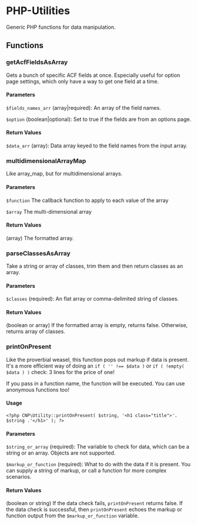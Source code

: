 # PHP-Utilities
Generic PHP functions for data manipulation.

## Functions

### getAcfFieldsAsArray

Gets a bunch of specific ACF fields at once. Especially useful for option page settings, which only have a way to get one field at a time.

#### Parameters

`$fields_names_arr` (array|required): An array of the field names.

`$option` (boolean|optional): Set to true if the fields are from an options page.

#### Return Values

`$data_arr` (array): Data array keyed to the field names from the input array.

### multidimensionalArrayMap

Like array_map, but for multidimensional arrays.

#### Parameters

`$function` The callback function to apply to each value of the array
 
`$array` The multi-dimensional array

#### Return Values

(array) The formatted array.

### parseClassesAsArray

Take a string or array of classes, trim them and then return classes as an array.

#### Parameters

`$classes` (required): An flat array or comma-delimited string of classes.

#### Return Values

(boolean or array) If the formatted array is empty, returns false. Otherwise, returns array of classes.

### printOnPresent

Like the proverbial weasel, this function pops out markup if data is present. It's a more efficient way of doing an `if ( '' !== $data )` or `if ( !empty( $data ) )` check: 3 lines for the price of one!

If you pass in a function name, the function will be executed. You can use anonymous functions too!

#### Usage

```
<?php CNP\Utility::printOnPresent( $string, '<h1 class="title">'. $string .'</h1>' ); ?>
```

#### Parameters

`$string_or_array` (required): The variable to check for data, which can be a string or an array. Objects are not supported.

`$markup_or_function` (required): What to do with the data if it is present. You can supply a string of markup, or call a function for more complex scenarios.

#### Return Values

(boolean or string) If the data check fails, `printOnPresent` returns false. If the data check is successful, then `printOnPresent` echoes the markup or function output from the `$markup_or_function` variable.
